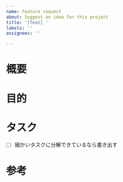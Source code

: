 ```yaml
---
name: Feature request
about: Suggest an idea for this project
title: '[feat] '
labels: ''
assignees: ''

---
```


<!-- あくまでテンプレートなので必ずしもすべての項目を埋めなくてよい -->

# 概要

# 目的

# タスク

- [ ] 細かいタスクに分解できているなら書き出す

# 参考
